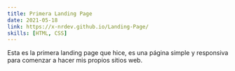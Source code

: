```yaml
---
title: Primera Landing Page
date: 2021-05-18
link: https://x-nrdev.github.io/Landing-Page/
skills: [HTML, CSS]
---
```


Esta es la primera landing page que hice, es una página simple y responsiva para comenzar a hacer mis propios sitios web.